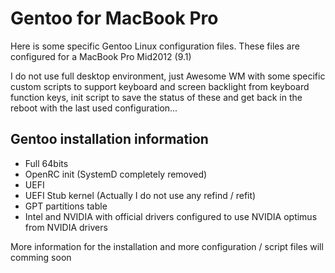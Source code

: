 # Gentoo for MacBook Pro

Here is some specific Gentoo Linux configuration files.
These files are configured for a MacBook Pro Mid2012 (9.1)

I do not use full desktop environment, just Awesome WM with some specific custom scripts to support keyboard and screen backlight from keyboard function keys, init script to save the status of these and get back in the reboot with the last used configuration...

## Gentoo installation information
* Full 64bits
* OpenRC init (SystemD completely removed)
* UEFI
* UEFI Stub kernel (Actually I do not use any refind / refit)
* GPT partitions table
* Intel and NVIDIA with official drivers configured to use NVIDIA optimus from NVIDIA drivers

More information for the installation and more configuration / script files will comming soon

